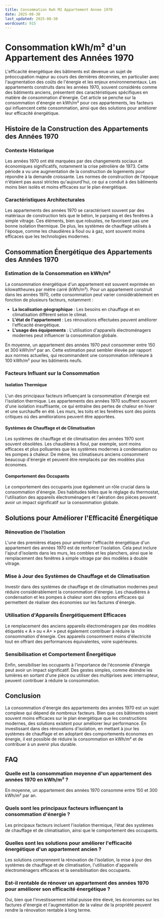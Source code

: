 ```yaml
---
title: Consommation Kwh M2 Appartement Annee 1970
date: 2025-08-30
last_updated: 2025-08-30
wordcount: 915
---
```


# Consommation kWh/m² d'un Appartement des Années 1970

L'efficacité énergétique des bâtiments est devenue un sujet de préoccupation majeur au cours des dernières décennies, en particulier avec l'augmentation des coûts de l'énergie et les enjeux environnementaux. Les appartements construits dans les années 1970, souvent considérés comme des bâtiments anciens, présentent des caractéristiques spécifiques en matière de consommation d'énergie. Cet article se penche sur la consommation d'énergie en kWh/m² pour ces appartements, les facteurs qui influencent cette consommation, ainsi que des solutions pour améliorer leur efficacité énergétique.

## Histoire de la Construction des Appartements des Années 1970

### Contexte Historique

Les années 1970 ont été marquées par des changements sociaux et économiques significatifs, notamment la crise pétrolière de 1973. Cette période a vu une augmentation de la construction de logements pour répondre à la demande croissante. Les normes de construction de l'époque n'étaient pas aussi strictes qu'aujourd'hui, ce qui a conduit à des bâtiments moins bien isolés et moins efficaces sur le plan énergétique.

### Caractéristiques Architecturales

Les appartements des années 1970 se caractérisent souvent par des matériaux de construction tels que le béton, le parpaing et des fenêtres à simple vitrage. Ces éléments, bien que robustes, ne favorisent pas une bonne isolation thermique. De plus, les systèmes de chauffage utilisés à l'époque, comme les chaudières à fioul ou à gaz, sont souvent moins efficaces que les technologies modernes.

## Consommation Énergétique des Appartements des Années 1970

### Estimation de la Consommation en kWh/m²

La consommation énergétique d'un appartement est souvent exprimée en kilowattheures par mètre carré (kWh/m²). Pour un appartement construit dans les années 1970, cette consommation peut varier considérablement en fonction de plusieurs facteurs, notamment :

- **La localisation géographique** : Les besoins en chauffage et en climatisation diffèrent selon le climat.
- **L'état de l'appartement** : Les rénovations effectuées peuvent améliorer l'efficacité énergétique.
- **L'usage des équipements** : L'utilisation d'appareils électroménagers modernes peut influencer la consommation globale.

En moyenne, un appartement des années 1970 peut consommer entre 150 et 300 kWh/m² par an. Cette estimation peut sembler élevée par rapport aux normes actuelles, qui recommandent une consommation inférieure à 100 kWh/m² pour les bâtiments neufs.

### Facteurs Influant sur la Consommation

#### Isolation Thermique

L'un des principaux facteurs influençant la consommation d'énergie est l'isolation thermique. Les appartements des années 1970 souffrent souvent d'une isolation insuffisante, ce qui entraîne des pertes de chaleur en hiver et une surchauffe en été. Les murs, les toits et les fenêtres sont des points critiques où des améliorations peuvent être apportées.

#### Systèmes de Chauffage et de Climatisation

Les systèmes de chauffage et de climatisation des années 1970 sont souvent obsolètes. Les chaudières à fioul, par exemple, sont moins efficaces et plus polluantes que les systèmes modernes à condensation ou les pompes à chaleur. De même, les climatiseurs anciens consomment beaucoup d'énergie et peuvent être remplacés par des modèles plus économes.

#### Comportement des Occupants

Le comportement des occupants joue également un rôle crucial dans la consommation d'énergie. Des habitudes telles que le réglage du thermostat, l'utilisation des appareils électroménagers et l'aération des pièces peuvent avoir un impact significatif sur la consommation globale.

## Solutions pour Améliorer l'Efficacité Énergétique

### Rénovation de l'Isolation

L'une des premières étapes pour améliorer l'efficacité énergétique d'un appartement des années 1970 est de renforcer l'isolation. Cela peut inclure l'ajout d'isolants dans les murs, les combles et les planchers, ainsi que le remplacement des fenêtres à simple vitrage par des modèles à double vitrage.

### Mise à Jour des Systèmes de Chauffage et de Climatisation

Investir dans des systèmes de chauffage et de climatisation modernes peut réduire considérablement la consommation d'énergie. Les chaudières à condensation et les pompes à chaleur sont des options efficaces qui permettent de réaliser des économies sur les factures d'énergie.

### Utilisation d'Appareils Énergétiquement Efficaces

Le remplacement des anciens appareils électroménagers par des modèles étiquetés « A » ou « A+ » peut également contribuer à réduire la consommation d'énergie. Ces appareils consomment moins d'électricité tout en offrant des performances équivalentes, voire supérieures.

### Sensibilisation et Comportement Énergétique

Enfin, sensibiliser les occupants à l'importance de l'économie d'énergie peut avoir un impact significatif. Des gestes simples, comme éteindre les lumières en sortant d'une pièce ou utiliser des multiprises avec interrupteur, peuvent contribuer à réduire la consommation.

## Conclusion

La consommation d'énergie des appartements des années 1970 est un sujet complexe qui dépend de nombreux facteurs. Bien que ces bâtiments soient souvent moins efficaces sur le plan énergétique que les constructions modernes, des solutions existent pour améliorer leur performance. En investissant dans des rénovations d'isolation, en mettant à jour les systèmes de chauffage et en adoptant des comportements économes en énergie, il est possible de réduire la consommation en kWh/m² et de contribuer à un avenir plus durable.

## FAQ

### Quelle est la consommation moyenne d'un appartement des années 1970 en kWh/m² ?

En moyenne, un appartement des années 1970 consomme entre 150 et 300 kWh/m² par an.

### Quels sont les principaux facteurs influençant la consommation d'énergie ?

Les principaux facteurs incluent l'isolation thermique, l'état des systèmes de chauffage et de climatisation, ainsi que le comportement des occupants.

### Quelles sont les solutions pour améliorer l'efficacité énergétique d'un appartement ancien ?

Les solutions comprennent la rénovation de l'isolation, la mise à jour des systèmes de chauffage et de climatisation, l'utilisation d'appareils électroménagers efficaces et la sensibilisation des occupants.

### Est-il rentable de rénover un appartement des années 1970 pour améliorer son efficacité énergétique ?

Oui, bien que l'investissement initial puisse être élevé, les économies sur les factures d'énergie et l'augmentation de la valeur de la propriété peuvent rendre la rénovation rentable à long terme.